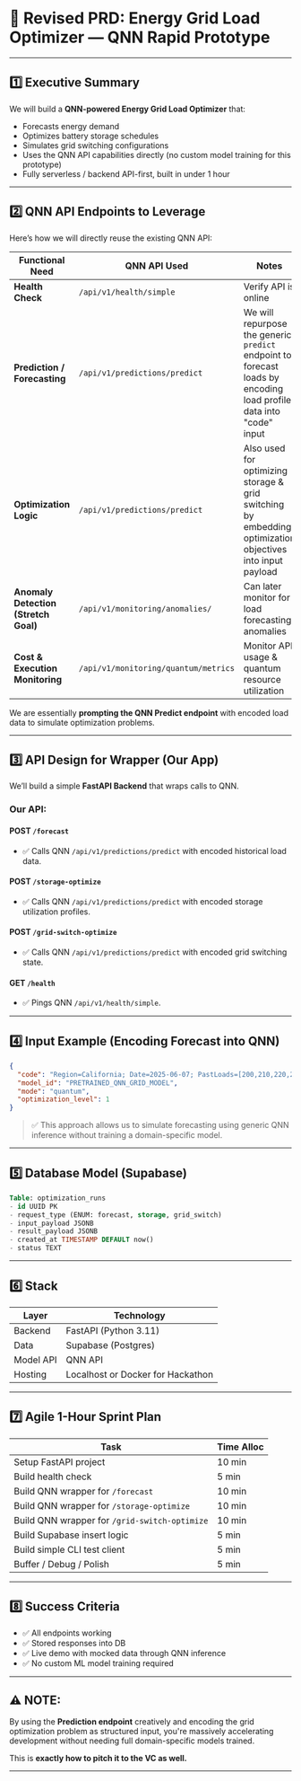 # 📄 Revised PRD: **Energy Grid Load Optimizer — QNN Rapid Prototype**

---

## 1️⃣ Executive Summary

We will build a **QNN-powered Energy Grid Load Optimizer** that:

* Forecasts energy demand
* Optimizes battery storage schedules
* Simulates grid switching configurations
* Uses the QNN API capabilities directly (no custom model training for this prototype)
* Fully serverless / backend API-first, built in under 1 hour

---

## 2️⃣ QNN API Endpoints to Leverage

Here’s how we will directly reuse the existing QNN API:

| Functional Need                      | QNN API Used                         | Notes                                                                                                              |
| ------------------------------------ | ------------------------------------ | ------------------------------------------------------------------------------------------------------------------ |
| **Health Check**                     | `/api/v1/health/simple`              | Verify API is online                                                                                               |
| **Prediction / Forecasting**         | `/api/v1/predictions/predict`        | We will repurpose the generic `predict` endpoint to forecast loads by encoding load profile data into "code" input |
| **Optimization Logic**               | `/api/v1/predictions/predict`        | Also used for optimizing storage & grid switching by embedding optimization objectives into input payload          |
| **Anomaly Detection (Stretch Goal)** | `/api/v1/monitoring/anomalies/`      | Can later monitor for load forecasting anomalies                                                                   |
| **Cost & Execution Monitoring**      | `/api/v1/monitoring/quantum/metrics` | Monitor API usage & quantum resource utilization                                                                   |

We are essentially **prompting the QNN Predict endpoint** with encoded load data to simulate optimization problems.

---

## 3️⃣ API Design for Wrapper (Our App)

We’ll build a simple **FastAPI Backend** that wraps calls to QNN.

### Our API:

#### POST `/forecast`

* ✅ Calls QNN `/api/v1/predictions/predict` with encoded historical load data.

#### POST `/storage-optimize`

* ✅ Calls QNN `/api/v1/predictions/predict` with encoded storage utilization profiles.

#### POST `/grid-switch-optimize`

* ✅ Calls QNN `/api/v1/predictions/predict` with encoded grid switching state.

#### GET `/health`

* ✅ Pings QNN `/api/v1/health/simple`.

---

## 4️⃣ Input Example (Encoding Forecast into QNN)

```json
{
  "code": "Region=California; Date=2025-06-07; PastLoads=[200,210,220,230,225,215]; ForecastGoal=Next24Hours",
  "model_id": "PRETRAINED_QNN_GRID_MODEL",
  "mode": "quantum",
  "optimization_level": 1
}
```

> ✅ This approach allows us to simulate forecasting using generic QNN inference without training a domain-specific model.

---

## 5️⃣ Database Model (Supabase)

```sql
Table: optimization_runs
- id UUID PK
- request_type (ENUM: forecast, storage, grid_switch)
- input_payload JSONB
- result_payload JSONB
- created_at TIMESTAMP DEFAULT now()
- status TEXT
```

---

## 6️⃣ Stack

| Layer     | Technology                        |
| --------- | --------------------------------- |
| Backend   | FastAPI (Python 3.11)             |
| Data      | Supabase (Postgres)               |
| Model API | QNN API                           |
| Hosting   | Localhost or Docker for Hackathon |

---

## 7️⃣ Agile 1-Hour Sprint Plan

| Task                                          | Time Alloc |
| --------------------------------------------- | ---------- |
| Setup FastAPI project                         | 10 min     |
| Build health check                            | 5 min      |
| Build QNN wrapper for `/forecast`             | 10 min     |
| Build QNN wrapper for `/storage-optimize`     | 10 min     |
| Build QNN wrapper for `/grid-switch-optimize` | 10 min     |
| Build Supabase insert logic                   | 5 min      |
| Build simple CLI test client                  | 5 min      |
| Buffer / Debug / Polish                       | 5 min      |

---

## 8️⃣ Success Criteria

* ✅ All endpoints working
* ✅ Stored responses into DB
* ✅ Live demo with mocked data through QNN inference
* ✅ No custom ML model training required

---

## ⚠️ NOTE:

By using the **Prediction endpoint** creatively and encoding the grid optimization problem as structured input, you're massively accelerating development without needing full domain-specific models trained.

This is **exactly how to pitch it to the VC as well.**

---


